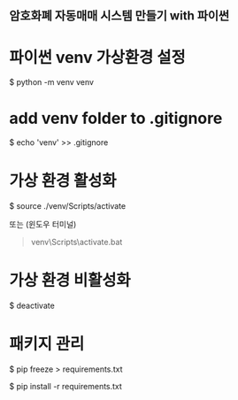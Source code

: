 ## 암호화폐 자동매매 시스템 만들기 with 파이썬


# 파이썬 venv 가상환경 설정

$ python -m venv venv

# add venv folder to .gitignore

$ echo 'venv' >> .gitignore


# 가상 환경 활성화

$ source ./venv/Scripts/activate

또는 (윈도우 터미널)
> venv\Scripts\activate.bat

# 가상 환경 비활성화

$ deactivate


# 패키지 관리

$ pip freeze > requirements.txt

$ pip install -r requirements.txt
